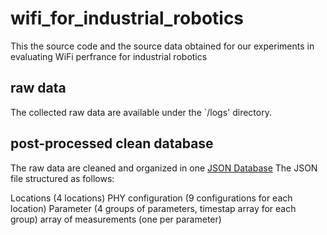 # wifi_for_industrial_robotics
This the source code and the source data obtained for our experiments in evaluating WiFi perfrance for industrial robotics

## raw data
The collected raw data are available under the `/logs' directory. 

## post-processed clean database
The raw data are cleaned and organized in one [JSON Database](plots/perama_range_testing.json)
The JSON file structured as follows:

Locations (4 locations)
    PHY configuration (9 configurations for each location)
      Parameter (4 groups of parameters, timestap array for each group)
        array of measurements (one per parameter) 
        
 
